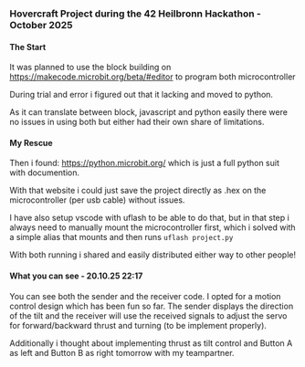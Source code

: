 ### Hovercraft Project during the 42 Heilbronn Hackathon - October 2025

#### The Start
It was planned to use the block building on
https://makecode.microbit.org/beta/#editor
to program both microcontroller

During trial and error i figured out that it lacking and moved to python.

As it can translate between block, javascript and python easily there were no issues in using both but either had their own share of limitations.

#### My Rescue
Then i found:
https://python.microbit.org/
which is just a full python suit with documention.

With that website i could just save the project directly as .hex on the microcontroller (per usb cable) without issues.

I have also setup vscode with uflash to be able to do that, but in that step i always need to manually mount the microcontroller first, which i solved with a simple alias that mounts and then runs `uflash project.py`


With both running i shared and easily distributed either way to other people!

#### What you can see - 20.10.25 22:17
You can see both the sender and the receiver code.
I opted for a motion control design which has been fun so far.
The sender displays the direction of the tilt and the receiver will use the received signals to adjust the servo for forward/backward thrust and turning (to be implement properly).

Additionally i thought about implementing thrust as tilt control and Button A as left and Button B as right tomorrow with my teampartner.
